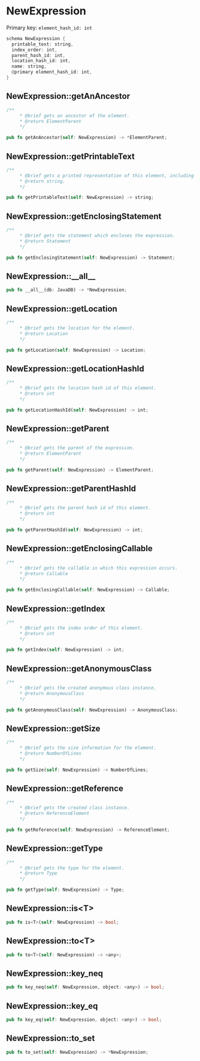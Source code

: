 # NewExpression

Primary key: `element_hash_id: int`

```rust
schema NewExpression {
  printable_text: string,
  index_order: int,
  parent_hash_id: int,
  location_hash_id: int,
  name: string,
  @primary element_hash_id: int,
}
```
## NewExpression::getAnAncestor

```rust
/**
     * @brief gets an ancestor of the element.
     * @return ElementParent 
     */
```
```rust
pub fn getAnAncestor(self: NewExpression) -> *ElementParent;
```
## NewExpression::getPrintableText

```rust
/**
     * @brief gets a printed representation of this element, including its structure where applicable.
     * @return string.
     */
```
```rust
pub fn getPrintableText(self: NewExpression) -> string;
```
## NewExpression::getEnclosingStatement

```rust
/**
     * @brief gets the statement which encloses the expression.
     * @return Statement 
     */
```
```rust
pub fn getEnclosingStatement(self: NewExpression) -> Statement;
```
## NewExpression::\_\_all\_\_

```rust
pub fn __all__(db: JavaDB) -> *NewExpression;
```
## NewExpression::getLocation

```rust
/**
     * @brief gets the location for the element.
     * @return Location
     */
```
```rust
pub fn getLocation(self: NewExpression) -> Location;
```
## NewExpression::getLocationHashId

```rust
/**
     * @brief gets the location hash id of this element.
     * @return int
     */
```
```rust
pub fn getLocationHashId(self: NewExpression) -> int;
```
## NewExpression::getParent

```rust
/**
     * @brief gets the parent of the expression.
     * @return ElementParent 
     */
```
```rust
pub fn getParent(self: NewExpression) -> ElementParent;
```
## NewExpression::getParentHashId

```rust
/**
     * @brief gets the parent hash id of this element.
     * @return int
     */
```
```rust
pub fn getParentHashId(self: NewExpression) -> int;
```
## NewExpression::getEnclosingCallable

```rust
/**
     * @brief gets the callable in which this expression occurs.
     * @return Callable 
     */
```
```rust
pub fn getEnclosingCallable(self: NewExpression) -> Callable;
```
## NewExpression::getIndex

```rust
/**
     * @brief gets the index order of this element.
     * @return int
     */
```
```rust
pub fn getIndex(self: NewExpression) -> int;
```
## NewExpression::getAnonymousClass

```rust
/**
     * @brief gets the created anonymous class instance.
     * @return AnonymousClass 
     */
```
```rust
pub fn getAnonymousClass(self: NewExpression) -> AnonymousClass;
```
## NewExpression::getSize

```rust
/**
     * @brief gets the size information for the element.
     * @return NumberOfLines
     */
```
```rust
pub fn getSize(self: NewExpression) -> NumberOfLines;
```
## NewExpression::getReference

```rust
/**
     * @brief gets the created class instance.
     * @return ReferenceElement 
     */
```
```rust
pub fn getReference(self: NewExpression) -> ReferenceElement;
```
## NewExpression::getType

```rust
/**
     * @brief gets the type for the element.
     * @return Type
     */
```
```rust
pub fn getType(self: NewExpression) -> Type;
```
## NewExpression::is\<T\>

```rust
pub fn is<T>(self: NewExpression) -> bool;
```
## NewExpression::to\<T\>

```rust
pub fn to<T>(self: NewExpression) -> <any>;
```
## NewExpression::key\_neq

```rust
pub fn key_neq(self: NewExpression, object: <any>) -> bool;
```
## NewExpression::key\_eq

```rust
pub fn key_eq(self: NewExpression, object: <any>) -> bool;
```
## NewExpression::to\_set

```rust
pub fn to_set(self: NewExpression) -> *NewExpression;
```
